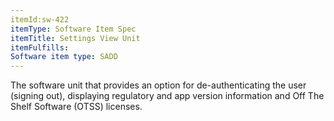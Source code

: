 ```yaml
---
itemId:sw-422
itemType: Software Item Spec
itemTitle: Settings View Unit
itemFulfills: 
Software item type: SADD
---
```

The software unit that provides an option for de-authenticating the user (signing out), displaying regulatory and app version information and Off The Shelf Software (OTSS) licenses.